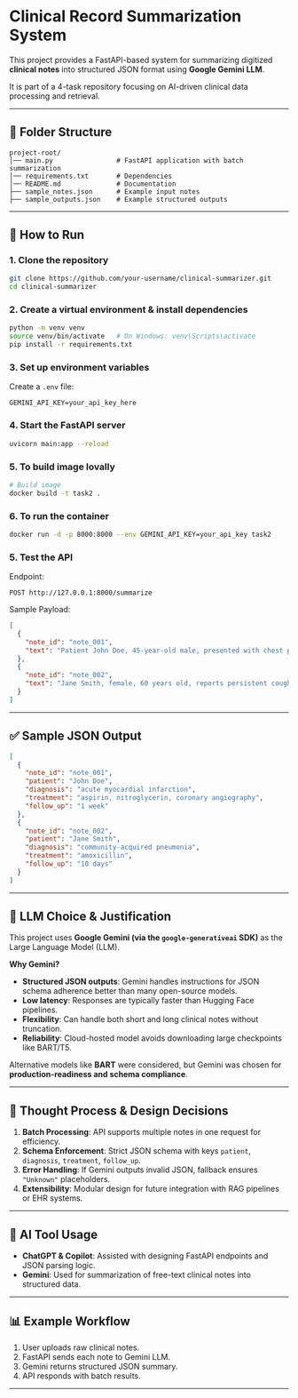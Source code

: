 # Clinical Record Summarization System

This project provides a FastAPI-based system for summarizing digitized **clinical notes** into structured JSON format using **Google Gemini LLM**.  

It is part of a 4-task repository focusing on AI-driven clinical data processing and retrieval.

---

## 📂 Folder Structure
```
project-root/
│── main.py                # FastAPI application with batch summarization
│── requirements.txt       # Dependencies
│── README.md              # Documentation
├── sample_notes.json      # Example input notes
├── sample_outputs.json    # Example structured outputs
```

---

## 🚀 How to Run

### 1. Clone the repository
```bash
git clone https://github.com/your-username/clinical-summarizer.git
cd clinical-summarizer
```

### 2. Create a virtual environment & install dependencies
```bash
python -m venv venv
source venv/bin/activate   # On Windows: venv\Scripts\activate
pip install -r requirements.txt
```

### 3. Set up environment variables

Create a `.env` file:
```
GEMINI_API_KEY=your_api_key_here
```

### 4. Start the FastAPI server
```bash
uvicorn main:app --reload
```

### 5. To build image lovally
```bash
# Build image
docker build -t task2 .
```

### 6. To run the container
```bash
docker run -d -p 8000:8000 --env GEMINI_API_KEY=your_api_key task2
```


### 5. Test the API
Endpoint:  
```
POST http://127.0.0.1:8000/summarize
```

Sample Payload:
```json
[
  {
    "note_id": "note_001",
    "text": "Patient John Doe, 45-year-old male, presented with chest pain and shortness of breath. Diagnosed with acute myocardial infarction. Administered aspirin and nitroglycerin. Recommended coronary angiography. Schedule follow-up in 1 week."
  },
  {
    "note_id": "note_002",
    "text": "Jane Smith, female, 60 years old, reports persistent cough and fever. Diagnosis: Community-acquired pneumonia. Prescribed antibiotics (amoxicillin). Follow-up appointment in 10 days to monitor recovery."
  }
]
```

---

## ✅ Sample JSON Output
```json
[
  {
    "note_id": "note_001",
    "patient": "John Doe",
    "diagnosis": "acute myocardial infarction",
    "treatment": "aspirin, nitroglycerin, coronary angiography",
    "follow_up": "1 week"
  },
  {
    "note_id": "note_002",
    "patient": "Jane Smith",
    "diagnosis": "community-acquired pneumonia",
    "treatment": "amoxicillin",
    "follow_up": "10 days"
  }
]
```

---

## 🔹 LLM Choice & Justification
This project uses **Google Gemini (via the `google-generativeai` SDK)** as the Large Language Model (LLM).  

**Why Gemini?**
- **Structured JSON outputs**: Gemini handles instructions for JSON schema adherence better than many open-source models.
- **Low latency**: Responses are typically faster than Hugging Face pipelines.
- **Flexibility**: Can handle both short and long clinical notes without truncation.
- **Reliability**: Cloud-hosted model avoids downloading large checkpoints like BART/T5.  

Alternative models like **BART** were considered, but Gemini was chosen for **production-readiness and schema compliance**.

---

## 🧠 Thought Process & Design Decisions
1. **Batch Processing**: API supports multiple notes in one request for efficiency.  
2. **Schema Enforcement**: Strict JSON schema with keys `patient`, `diagnosis`, `treatment`, `follow_up`.  
3. **Error Handling**: If Gemini outputs invalid JSON, fallback ensures `"Unknown"` placeholders.  
4. **Extensibility**: Modular design for future integration with RAG pipelines or EHR systems.  

---

## 🔧 AI Tool Usage
- **ChatGPT & Copilot**: Assisted with designing FastAPI endpoints and JSON parsing logic.  
- **Gemini**: Used for summarization of free-text clinical notes into structured data.  

---

## 📊 Example Workflow
1. User uploads raw clinical notes.  
2. FastAPI sends each note to Gemini LLM.  
3. Gemini returns structured JSON summary.  
4. API responds with batch results.  

---

